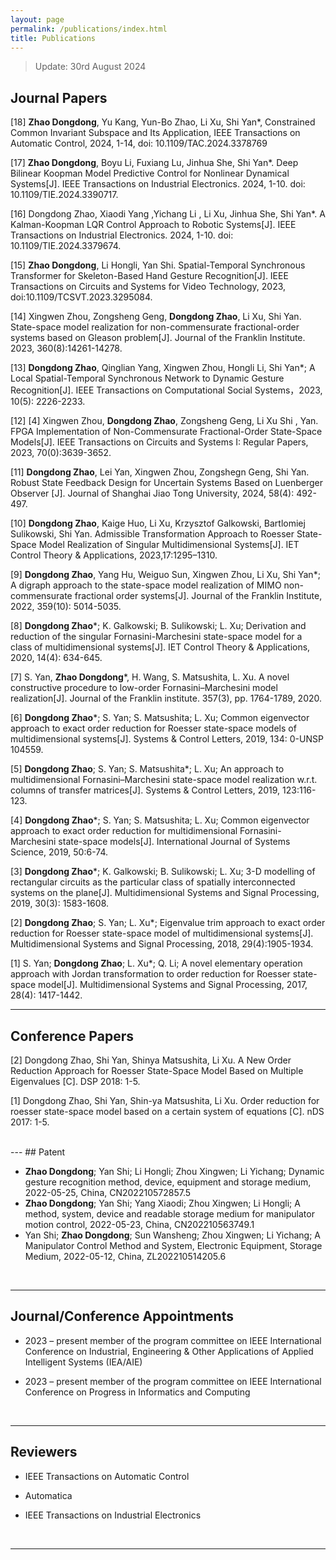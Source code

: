```yaml
---
layout: page
permalink: /publications/index.html
title: Publications
---
```


> Update: 30rd August 2024
>


## Journal Papers

[18] **Zhao Dongdong**, Yu Kang, Yun-Bo Zhao, Li Xu, Shi Yan*, Constrained Common Invariant Subspace and Its Application, IEEE Transactions on Automatic Control, 2024, 1-14, doi: 10.1109/TAC.2024.3378769

[17] **Zhao Dongdong**, Boyu Li, Fuxiang Lu, Jinhua She, Shi Yan*. Deep Bilinear Koopman Model Predictive Control for Nonlinear Dynamical Systems[J]. IEEE Transactions on Industrial Electronics. 2024, 1-10. doi: 10.1109/TIE.2024.3390717.

[16] Dongdong Zhao, Xiaodi Yang ,Yichang Li , Li Xu, Jinhua She, Shi Yan*. A Kalman-Koopman LQR Control Approach to Robotic Systems[J]. IEEE Transactions on Industrial Electronics. 2024, 1-10. doi: 10.1109/TIE.2024.3379674.

[15] **Zhao Dongdong**, Li Hongli, Yan Shi. Spatial-Temporal Synchronous Transformer for Skeleton-Based Hand Gesture Recognition[J]. IEEE Transactions on Circuits and Systems for Video Technology, 2023, doi:10.1109/TCSVT.2023.3295084.

[14] Xingwen Zhou, Zongsheng Geng, **Dongdong Zhao**, Li Xu, Shi Yan. State-space model realization for non-commensurate fractional-order systems based on Gleason problem[J]. Journal of the Franklin Institute. 2023, 360(8):14261-14278.

[13] **Dongdong Zhao**, Qinglian Yang, Xingwen Zhou, Hongli Li, Shi Yan*; A Local Spatial-Temporal Synchronous Network to Dynamic Gesture Recognition[J]. IEEE Transactions on Computational Social Systems，2023, 10(5): 2226-2233.
  
[12] [4] Xingwen Zhou, **Dongdong Zhao**, Zongsheng Geng, Li Xu Shi , Yan. FPGA Implementation of Non-Commensurate Fractional-Order State-Space Models[J]. IEEE Transactions on Circuits and Systems I: Regular Papers, 2023, 70(0):3639-3652.
  
[11] **Dongdong Zhao**, Lei Yan, Xingwen Zhou, Zongshegn Geng, Shi Yan. Robust State Feedback Design for Uncertain Systems Based on Luenberger Observer [J]. Journal of Shanghai Jiao Tong University, 2024, 58(4): 492-497.

[10] **Dongdong Zhao**, Kaige Huo, Li Xu, Krzysztof Galkowski, Bartlomiej Sulikowski, Shi Yan. Admissible Transformation Approach to Roesser State-Space Model Realization of Singular Multidimensional Systems[J]. IET Control Theory & Applications, 2023,17:1295–1310.

[9] **Dongdong Zhao**, Yang Hu, Weiguo Sun, Xingwen Zhou, Li Xu, Shi Yan*; A digraph approach to the state-space model realization of MIMO non-commensurate fractional order systems[J]. Journal of the Franklin Institute, 2022, 359(10): 5014-5035.

  
[8] **Dongdong Zhao***; K. Galkowski; B. Sulikowski; L. Xu; Derivation and reduction of the singular Fornasini-Marchesini state-space model for a class of multidimensional systems[J]. IET Control Theory & Applications, 2020, 14(4): 634-645.

[7] S. Yan, **Zhao Dongdong***, H. Wang, S. Matsushita, L. Xu. A novel constructive procedure to low-order Fornasini–Marchesini model realization[J]. Journal of the Franklin institute. 357(3), pp. 1764-1789, 2020.
  
[6] **Dongdong Zhao***; S. Yan; S. Matsushita; L. Xu; Common eigenvector approach to exact order reduction for Roesser state-space models of multidimensional systems[J]. Systems & Control Letters, 2019, 134: 0-UNSP 104559.

[5] **Dongdong Zhao**; S. Yan; S. Matsushita*; L. Xu; An approach to multidimensional Fornasini–Marchesini state-space model realization w.r.t. columns of transfer matrices[J]. Systems & Control Letters, 2019, 123:116-123.

 [4] **Dongdong Zhao***; S. Yan; S. Matsushita; L. Xu; Common eigenvector approach to exact order reduction for multidimensional Fornasini-Marchesini state-space models[J]. International Journal of Systems Science, 2019, 50:6-74.

 [3] **Dongdong Zhao***; K. Galkowski; B. Sulikowski; L. Xu; 3-D modelling of rectangular circuits as the particular class of spatially interconnected systems on the plane[J]. Multidimensional Systems and Signal Processing, 2019, 30(3): 1583-1608.

 [2] **Dongdong Zhao**; S. Yan; L. Xu*; Eigenvalue trim approach to exact order reduction for Roesser state-space model of multidimensional systems[J]. Multidimensional Systems and Signal Processing, 2018, 29(4):1905-1934.

 [1] S. Yan; **Dongdong Zhao**; L. Xu*; Q. Li; A novel elementary operation approach with Jordan transformation to order reduction for Roesser state-space model[J]. Multidimensional Systems and Signal Processing, 2017, 28(4): 1417-1442.
  <br>

---
## Conference Papers



[2] Dongdong Zhao, Shi Yan, Shinya Matsushita, Li Xu. A New Order Reduction Approach for Roesser State-Space Model Based on Multiple Eigenvalues [C]. DSP 2018: 1-5.

[1] Dongdong Zhao, Shi Yan, Shin-ya Matsushita, Li Xu. Order reduction for roesser state-space model based on a certain system of equations [C].  nDS 2017: 1-5.

<br>
---
## Patent

- **Zhao Dongdong**; Yan Shi; Li Hongli; Zhou Xingwen; Li Yichang; Dynamic gesture recognition method, device, equipment and storage medium, 2022-05-25, China, CN202210572857.5
-  **Zhao Dongdong**; Yan Shi; Yang Xiaodi; Zhou Xingwen; Li Hongli; A method, system, device and readable storage medium for manipulator motion control, 2022-05-23, China, CN202210563749.1
-  Yan Shi; **Zhao Dongdong**; Sun Wansheng; Zhou Xingwen; Li Yichang; A Manipulator Control Method and System, Electronic Equipment, Storage Medium, 2022-05-12, China, ZL202210514205.6

  <br>

---
## Journal/Conference Appointments

- 2023 – present member of the program committee on IEEE International Conference on Industrial, Engineering & Other Applications of Applied Intelligent Systems (IEA/AIE)  
- 2023 – present member of the program committee on IEEE International Conference on Progress in Informatics and Computing

  <br>

---

## Reviewers

- IEEE Transactions on Automatic Control
- Automatica
- IEEE Transactions on Industrial Electronics

  <br>

---
